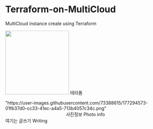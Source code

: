 # Terraform-on-MultiCloud


MultiCloud instance create using Terraform   

<img src="https://user-images.githubusercontent.com/73388615/177294573-01fb37d0-cc33-41ec-a4a5-713b4057c34c.png" width="200" height="200"/> 테라폼 


<p>
<div class=pull-left>
"https://user-images.githubusercontent.com/73388615/177294573-01fb37d0-cc33-41ec-a4a5-713b4057c34c.png"
<center>사진정보 Photo info</center>
</div>
여기는 글쓰기 Writing
</p>
